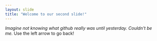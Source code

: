 ```yaml
---
layout: slide
title: "Welcome to our second slide!"
---
```

_Imagine not knowing what github really was until yesterday. Couldn't be me._
Use the left arrow to go back!
